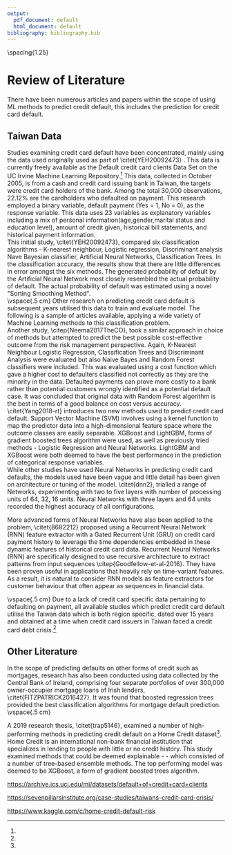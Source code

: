 ```yaml
---
output:
  pdf_document: default
  html_document: default
bibliography: bibliography.bib  
---
```

\spacing{1.25}
# Review of Literature  

There have been numerous articles and  papers within the scope of using ML methods to predict credit default, this includes the prediction for credit card default.  

## Taiwan Data

Studies examining credit card default have been concentrated, mainly using the data used originally used as part of \citet{YEH20092473} . This data is currently freely available as the Default credit card clients Data Set on the UC Irvine Machine Learning Repository.[^uci] This data, collected in October 2005, is from a cash and credit card issuing bank in Taiwan, the targets were credit card holders of the bank. Among the total 30,000 observations, 22.12% are the cardholders who defaulted on payment. This research employed a binary variable, default payment (Yes = 1, No = 0), as the response variable. This data uses 23 variables as explanatory variables including a mix of personal information(age,gender,marital status and education level), amount of credit given, historical bill statements, and historical payment information.  
This initial study, \citet{YEH20092473}, compared six classification algorithms - K-nearest neighbour, Logistic regression, Discriminant analysis Nave Bayesian classifier, Artificial Neural Networks, Classification Trees. In the classification accuracy, the results show that there are little differences in error amongst the six methods. The generated probability of default by the Artificial Neural Network most closely resembled the actual probability of default. The actual probability of default was estimated using a novel "Sorting Smoothing Method".  
\vspace{.5 cm}
Other research on predicting credit card default is subsequent years utilised this data to train and evaluate model. The following is a sample of articles available, applying a wide variety of Machine Learning methods to this classification problem.  
Another study, \citep{Neema2017TheCO}, took a similar approach in choice of methods but attempted to predict the best possible cost-effective outcome from the risk management perspective. Again, K-Nearest Neighbour Logistic Regression, Classification Trees and Discriminant Analysis were evaluated but also Naive Bayes and Random Forest classifiers were included. This was evaluated using a cost function which gave a higher cost to defaulters classified not correctly as they are the minority in the data. Defaulted payments can prove more costly to a bank rather than potential customers wrongly identified as a potential default case. It was concluded that original data with Random Forest algorithm is the best in terms of a good balance on cost versus accuracy.  
\citet{Yang2018-rt} introduces two new methods used to predict credit card default. Support Vector Machine (SVM) involves using a kernel function to map the predictor data into a high-dimensional feature space where the outcome classes are easily separable. XGBoost and LightGBM, forms of gradient boosted trees algorithm were used, as well as previously tried methods - Logistic Regression and Neural Networks. LightGBM and XGBoost were both deemed to have the best performance in the prediction of categorical response variables.     
While other studies have used Neural Networks in predicting credit card defaults, the models used have been vague and little detail has been given on architecture or tuning of the model. \citet{dnn2}, trialled a range of Networks, experimenting with two to five layers with number of processing units of 64, 32, 16 units. Neural Networks with three layers and 64 units recorded the highest accuracy of all configurations.    

More advanced forms of Neural Networks have also been applied to the problem, \citet{8682212} proposed using a Recurrent Neural Network (RNN) feature extractor with a Gated Recurrent Unit (GRU) on credit card payment history to leverage the time dependencies embedded in these dynamic features of historical credit card data. Recurrent Neural Networks (RNN) are specifically designed to use recursive architecture to extract patterns from input sequences \citep{Goodfellow-et-al-2016}. They have been proven useful in applications that heavily rely on time-variant features. As a result, it is natural to consider RNN models as feature extractors for customer behaviour that often appear as sequences in financial data.  

\vspace{.5 cm}
Due to a lack of credit card specific data pertaining to defaulting on payment, all available studies which predict credit card default utilise the Taiwan data which is both region specific, dated over 15 years and obtained at a time when credit card issuers in Taiwan faced a credit card debt crisis.[^debt]

## Other Literature

In the scope of predicting defaults on other forms of credit such as mortgages, research has also been conducted using data collected by the Central Bank of Ireland, comprising four separate portfolios of over 300,000 owner-occupier mortgage loans of Irish lenders, \citet{FITZPATRICK2016427}. It was found that boosted regression trees provided the best classification algorithms for mortgage default prediction.
\vspace{.5 cm}  

A 2019 research thesis, \citet{trap5146}, examined a number of high-performing methods in predicting credit default on a Home Credit dataset[^hc]. Home Credit is an international non-bank financial institution that specializes in lending to people with little or no credit history. This study examined methods that could be deemed explainable - - which consisted of a number of tree-based ensemble methods. The top performing model was deemed to be XGBoost, a form of gradient boosted trees algorithm.   

[^uci]: 
https://archive.ics.uci.edu/ml/datasets/default+of+credit+card+clients  

[^debt]:
https://sevenpillarsinstitute.org/case-studies/taiwans-credit-card-crisis/

[^hc]: 
https://www.kaggle.com/c/home-credit-default-risk
